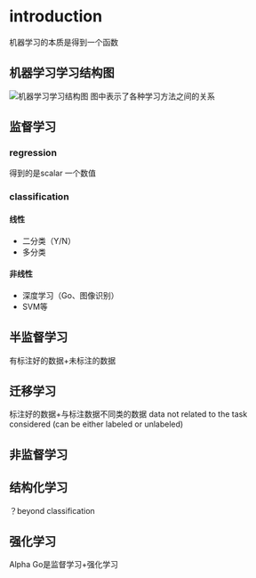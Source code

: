 # introduction
机器学习的本质是得到一个函数
## 机器学习学习结构图
![机器学习学习结构图](https://img-blog.csdnimg.cn/20190430162502431.png?x-oss-process=image/watermark,type_ZmFuZ3poZW5naGVpdGk,shadow_10,text_aHR0cHM6Ly9ibG9nLmNzZG4ubmV0L3UwMTMyODMwMDA=,size_16,color_FFFFFF,t_70)
图中表示了各种学习方法之间的关系
## 监督学习
### regression
得到的是scalar 一个数值
### classification
#### 线性
* 二分类（Y/N）
* 多分类
#### 非线性
* 深度学习（Go、图像识别）
* SVM等

## 半监督学习
有标注好的数据+未标注的数据

## 迁移学习
标注好的数据+与标注数据不同类的数据
data not related to the task considered (can be either labeled or unlabeled)

## 非监督学习

## 结构化学习

？beyond classification

## 强化学习

Alpha Go是监督学习+强化学习

